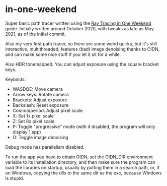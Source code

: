 # in-one-weekend

Super basic path tracer written using the [Ray Tracing in One Weekend](
https://raytracing.github.io/) guide. Initially written around October 2020,
with tweaks as late as May 2021, as of the initial commit.

Also my very first path tracer, so there are some weird quirks, but it's still
interactive, multithreaded, features (bad) image denoising thanks to OIDN, and
can make some nice stuff if you let it sit for a while.

Also HDR tonemapped. You can adjust exposure using the square bracket keys.

Keybinds:

- WASDQE: Move camera
- Arrow keys: Rotate camera
- Brackets: Adjust exposure
- Backslash: Reset exposure
- Comma/period: Adjust pixel scale
- X: Set 1x pixel scale
- Z: Set 8x pixel scale
- P: Toggle "progressive" mode (with it disabled, the program will only display
  1 spp)
- O: Toggle image denoising

Debug mode has parallelism disabled.

To run the app you have to obtain OIDN, set the OIDN_DIR environment variable to
its installation directory, and then make sure the program can load the
libraries on startup, usually by putting them in a search path, or, if on
Windows, copying the dlls to the same dir as the exe, because Windows is stupid.
